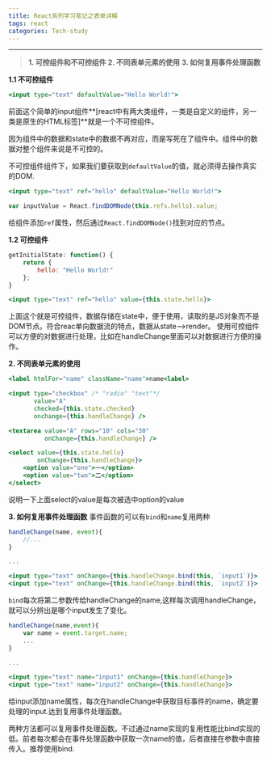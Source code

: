```yaml
---
title: React系列学习笔记之表单详解
tags: react
categories: Tech-study
---
```


---
> **1. 可控组件和不可控组件**
> **2. 不同表单元素的使用**
> **3. 如何复用事件处理函数**

 **1.1 不可控组件**
```jsx
<input type="text" defaultValue="Hello World!">
```
前面这个简单的input组件**[react中有两大类组件，一类是自定义的组件，另一类是原生的HTML标签]**就是一个不可控组件。

因为组件中的数据和state中的数据不再对应，而是写死在了组件中。组件中的数据对整个组件来说是不可控的。

不可控组件组件下，如果我们要获取到`defaultValue`的值，就必须得去操作真实的DOM.
```jsx
<input type="text" ref="hello" defaultValue="Hello World!">
```
```jsx
var inputValue = React.findDOMNode(this.refs.hello).value;
```
给组件添加`ref`属性，然后通过`React.findDOMNode()`找到对应的节点。

 **1.2 可控组件**
```jsx
getInitialState: function() {
    return {
        hello: "Hello World!"
    };
}
```
```jsx
<input type="text" ref="hello" value={this.state.hello}>
```
上面这个就是可控组件，数据存储在state中，便于使用，读取的是JS对象而不是DOM节点。符合reac单向数据流的特点，数据从state-->render。
使用可控组件可以方便的对数据进行处理，比如在handleChange里面可以对数据进行方便的操作。

 **2. 不同表单元素的使用**
```jsx
<label htmlFor="name" className="name">name<label>
```
```jsx
<input type="checkbox" /* "radio" "text"*/
       value="A"
       checked={this.state.checked}
       onchange={this.handleChange} />
```
```jsx
<textarea value="A" rows="10" cols="30"
          onChange={this.handleChange} />
```
```jsx
<select value={this.state.hello}
        onChange={this.handleChange}>
    <option value="one">一</option>
    <option value="two">二</option>
</select>
```
说明一下上面select的value是每次被选中option的value

**3. 如何复用事件处理函数**
事件函数的可以有`bind`和`name`复用两种
```jsx
handleChange(name, event){
    //...
}

...

<input type="text" onChange={this.handleChange.bind(this, `input1`)}>
<input type="text" onChange={this.handleChange.bind(this, `input2`)}>
```
`bind`每次将第二参数传给handleChange的name,这样每次调用handleChange，就可以分辨出是哪个input发生了变化。
```jsx
handleChange(name,event){
    var name = event.target.name;
    ...
}

...

<input type="text" name="input1" onChange={this.handleChange}>
<input type="text" name="input2" onChange={this.handleChange}>
```
给input添加name属性，每次在handleChange中获取目标事件的name，确定要处理的input.达到复用事件处理函数。

两种方法都可以复用事件处理函数。不过通过name实现的复用性能比bind实现的低。前者每次都会在事件处理函数中获取一次name的值，后者直接在参数中直接传入。推荐使用bind.